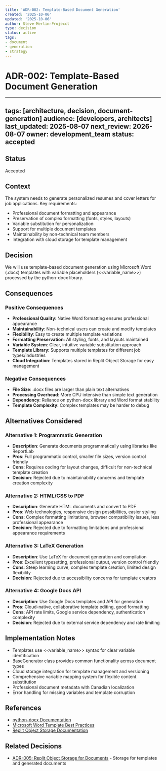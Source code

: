 ```yaml
---
title: 'ADR-002: Template-Based Document Generation'
created: '2025-10-06'
updated: '2025-10-06'
author: Steve-Merlin-Projecct
type: decision
status: active
tags:
- document
- generation
- strategy
---
```


# ADR-002: Template-Based Document Generation

---
tags: [architecture, decision, document-generation]
audience: [developers, architects]
last_updated: 2025-08-07
next_review: 2026-08-07
owner: development_team
status: accepted
---

## Status
Accepted

## Context
The system needs to generate personalized resumes and cover letters for job applications. Key requirements:
- Professional document formatting and appearance
- Preservation of complex formatting (fonts, styles, layouts)
- Variable substitution for personalization
- Support for multiple document templates
- Maintainability by non-technical team members
- Integration with cloud storage for template management

## Decision
We will use template-based document generation using Microsoft Word (.docx) templates with variable placeholders (<<variable_name>>) processed by the python-docx library.

## Consequences

### Positive Consequences
- **Professional Quality**: Native Word formatting ensures professional appearance
- **Maintainability**: Non-technical users can create and modify templates
- **Flexibility**: Easy to create multiple template variations
- **Formatting Preservation**: All styling, fonts, and layouts maintained
- **Variable System**: Clear, intuitive variable substitution approach
- **Template Library**: Supports multiple templates for different job types/industries
- **Cloud Integration**: Templates stored in Replit Object Storage for easy management

### Negative Consequences
- **File Size**: .docx files are larger than plain text alternatives
- **Processing Overhead**: More CPU intensive than simple text generation
- **Dependency**: Reliance on python-docx library and Word format stability
- **Template Complexity**: Complex templates may be harder to debug

## Alternatives Considered

### Alternative 1: Programmatic Generation
- **Description**: Generate documents programmatically using libraries like ReportLab
- **Pros**: Full programmatic control, smaller file sizes, version control friendly
- **Cons**: Requires coding for layout changes, difficult for non-technical template creation
- **Decision**: Rejected due to maintainability concerns and template creation complexity

### Alternative 2: HTML/CSS to PDF
- **Description**: Generate HTML documents and convert to PDF
- **Pros**: Web technologies, responsive design possibilities, easier styling
- **Cons**: Complex formatting limitations, browser compatibility issues, less professional appearance
- **Decision**: Rejected due to formatting limitations and professional appearance requirements

### Alternative 3: LaTeX Generation
- **Description**: Use LaTeX for document generation and compilation
- **Pros**: Excellent typesetting, professional output, version control friendly
- **Cons**: Steep learning curve, complex template creation, limited design flexibility
- **Decision**: Rejected due to accessibility concerns for template creators

### Alternative 4: Google Docs API
- **Description**: Use Google Docs templates and API for generation
- **Pros**: Cloud-native, collaborative template editing, good formatting
- **Cons**: API rate limits, Google service dependency, authentication complexity
- **Decision**: Rejected due to external service dependency and rate limiting

## Implementation Notes
- Templates use <<variable_name>> syntax for clear variable identification
- BaseGenerator class provides common functionality across document types
- Cloud storage integration for template management and versioning
- Comprehensive variable mapping system for flexible content substitution
- Professional document metadata with Canadian localization
- Error handling for missing variables and template corruption

## References
- [python-docx Documentation](https://python-docx.readthedocs.io/)
- [Microsoft Word Template Best Practices](https://support.microsoft.com/en-us/office/create-a-template-86a1d089-5ae2-4d53-9042-1191bce57deb)
- [Replit Object Storage Documentation](https://docs.replit.com/storage/object-storage)

## Related Decisions
- [ADR-005: Replit Object Storage for Documents](005-storage-strategy.md) - Storage for templates and generated documents